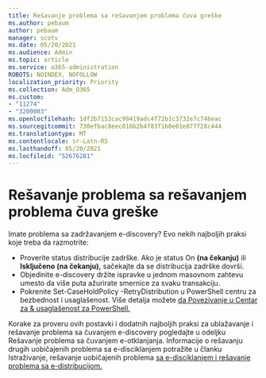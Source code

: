 ```yaml
---
title: Rešavanje problema sa rešavanjem problema čuva greške
ms.author: pebaum
author: pebaum
manager: scotv
ms.date: 05/20/2021
ms.audience: Admin
ms.topic: article
ms.service: o365-administration
ROBOTS: NOINDEX, NOFOLLOW
localization_priority: Priority
ms.collection: Adm_O365
ms.custom:
- "11274"
- "3200003"
ms.openlocfilehash: 1df2b7153cac99419adc4f72b1c3732e7c746eac
ms.sourcegitcommit: 730efbac8eec016b2b4f83f1b0e01e077f28c444
ms.translationtype: MT
ms.contentlocale: sr-Latn-RS
ms.lasthandoff: 05/20/2021
ms.locfileid: "52676281"
---
```

# <a name="troubleshooting-ediscovery-holds-errors"></a>Rešavanje problema sa rešavanjem problema čuva greške

Imate problema sa zadržavanjem e-discovery? Evo nekih najboljih praksi koje treba da razmotrite:

- Proverite status distribucije zadrške.  Ako je status On **(na čekanju)** ili **Isključeno (na čekanju),** sačekajte da se distribucija zadrške dovrši.
- Objedinite e-discovery držite ispravke u jednom masovnom zahtevu umesto da više puta ažurirate smernice za svaku transakciju.
- Pokrenite Set-CaseHoldPolicy <policyname> -RetryDistribution u PowerShell centru za bezbednost i usaglašenost. Više detalja možete [da Povezivanje u Centar za & usaglašenost za PowerShell.](/powershell/exchange/connect-to-scc-powershell)

Korake za proveru ovih postavki i dodatnih najboljih praksi za ublažavanje i [](/microsoft-365/compliance/hold-distribution-errors)rešavanje problema sa čuvanjem e-discovery pogledajte u odeljku Rešavanje problema sa čuvanjem e-otklanjanja.
Informacije o rešavanju drugih uobičajenih problema sa e-disciklanjem potražite u članku Istraživanje, rešavanje uobičajenih problema [sa e-disciklanjem i rešavanje problema sa e-distribucijom.](/microsoft-365/compliance/ediscovery-troubleshooting-common-issues)
